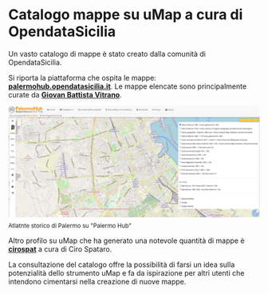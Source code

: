 # Catalogo mappe su uMap a cura di OpendataSicilia

Un vasto catalogo di mappe è stato creato dalla comunità di OpendataSicilia.

Si riporta la piattaforma che ospita le mappe: [**palermohub.opendatasicilia.it**](https://palermohub.opendatasicilia.it/). 
Le mappe elencate sono principalmente curate da [**Giovan Battista Vitrano**](https://umap.openstreetmap.fr/it/user/giovan%20battista%20vitrano/).

![](https://raw.githubusercontent.com/opendatasicilia/guida-umap/main/docs/img/atlante-storico.png) <sub>Atlatnte storico di Palermo su "Palermo Hub"</sub>

Altro profilo su uMap che ha generato una notevole quantità di mappe è [**cirospat**](https://umap.openstreetmap.fr/it/user/cirospat) a cura di Ciro Spataro.

La consultazione del catalogo offre la possibilità di farsi un idea sulla potenzialità dello strumento uMap e fa da ispirazione per altri utenti che intendono cimentarsi nella creazione di nuove mappe.
